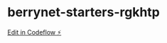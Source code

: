 # berrynet-starters-rgkhtp

[Edit in Codeflow ⚡️](https://stackblitz.com/~/github.com/coihsan/berrynet-starters-rgkhtp)